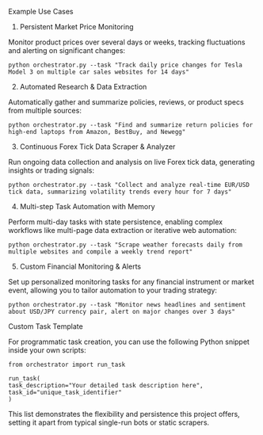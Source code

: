 Example Use Cases

1. Persistent Market Price Monitoring

Monitor product prices over several days or weeks, tracking fluctuations and alerting on significant changes:

    python orchestrator.py --task "Track daily price changes for Tesla Model 3 on multiple car sales websites for 14 days"

2. Automated Research & Data Extraction

Automatically gather and summarize policies, reviews, or product specs from multiple sources:

    python orchestrator.py --task "Find and summarize return policies for high-end laptops from Amazon, BestBuy, and Newegg"

3. Continuous Forex Tick Data Scraper & Analyzer

Run ongoing data collection and analysis on live Forex tick data, generating insights or trading signals:

    python orchestrator.py --task "Collect and analyze real-time EUR/USD tick data, summarizing volatility trends every hour for 7 days"

4. Multi-step Task Automation with Memory

Perform multi-day tasks with state persistence, enabling complex workflows like multi-page data extraction or iterative web automation:

    python orchestrator.py --task "Scrape weather forecasts daily from multiple websites and compile a weekly trend report"

5. Custom Financial Monitoring & Alerts

Set up personalized monitoring tasks for any financial instrument or market event, allowing you to tailor automation to your trading strategy:

    python orchestrator.py --task "Monitor news headlines and sentiment about USD/JPY currency pair, alert on major changes over 3 days"

Custom Task Template

For programmatic task creation, you can use the following Python snippet inside your own scripts:

    from orchestrator import run_task

    run_task(
    task_description="Your detailed task description here",
    task_id="unique_task_identifier"
    )

This list demonstrates the flexibility and persistence this project offers, setting it apart from typical single-run bots or static scrapers.